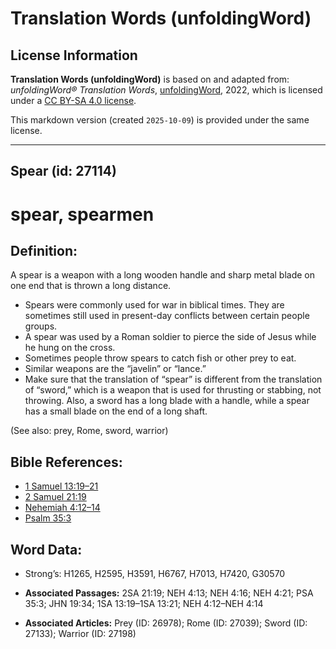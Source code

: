 # Translation Words (unfoldingWord)

## License Information

**Translation Words (unfoldingWord)** is based on and adapted from: _unfoldingWord® Translation Words_, [unfoldingWord](https://unfoldingword.org/utw), 2022, which is licensed under a [CC BY-SA 4.0 license](https://creativecommons.org/licenses/by-sa/4.0/legalcode.en).

This markdown version (created `2025-10-09`) is provided under the same license.



--------------------------------

## Spear (id: 27114)

spear, spearmen
===============

Definition:
-----------

A spear is a weapon with a long wooden handle and sharp metal blade on one end that is thrown a long distance.

* Spears were commonly used for war in biblical times. They are sometimes still used in present\-day conflicts between certain people groups.
* A spear was used by a Roman soldier to pierce the side of Jesus while he hung on the cross.
* Sometimes people throw spears to catch fish or other prey to eat.
* Similar weapons are the “javelin” or “lance.”
* Make sure that the translation of “spear” is different from the translation of “sword,” which is a weapon that is used for thrusting or stabbing, not throwing. Also, a sword has a long blade with a handle, while a spear has a small blade on the end of a long shaft.

(See also: prey, Rome, sword, warrior)

Bible References:
-----------------

* [1 Samuel 13:19–21](https://ref.ly/1Sam13:19-1Sam13:21)
* [2 Samuel 21:19](https://ref.ly/2Sam21:19)
* [Nehemiah 4:12–14](https://ref.ly/Neh4:12-Neh4:14)
* [Psalm 35:3](https://ref.ly/Ps35:3)

Word Data:
----------

* Strong’s: H1265, H2595, H3591, H6767, H7013, H7420, G30570

* **Associated Passages:** 2SA 21:19; NEH 4:13; NEH 4:16; NEH 4:21; PSA 35:3; JHN 19:34; 1SA 13:19–1SA 13:21; NEH 4:12–NEH 4:14
* **Associated Articles:** Prey (ID: 26978); Rome (ID: 27039); Sword (ID: 27133); Warrior (ID: 27198)

